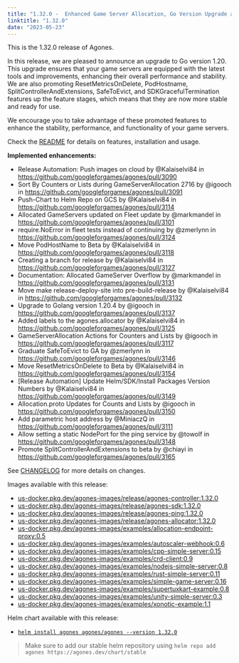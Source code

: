 ```yaml
---
title: "1.32.0 -  Enhanced Game Server Allocation, Go Version Upgrade and Stable Features!"
linktitle: "1.32.0"
date: "2023-05-23"
---
```


This is the 1.32.0 release of Agones.

In this release, we are pleased to announce an upgrade to Go version 1.20. This upgrade ensures that your game servers are equipped with the latest tools and improvements, enhancing their overall performance and stability. We are also promoting ResetMetricsOnDelete, PodHostname, SplitControllerAndExtensions, SafeToEvict, and SDKGracefulTermination features up the feature stages, which means that they are now more stable and ready for use.

We encourage you to take advantage of these promoted features to enhance the stability, performance, and functionality of your game servers.

Check the <a href="https://github.com/googleforgames/agones/tree/release-1.32.0" data-proofer-ignore>README</a> for details on features, installation and usage.

**Implemented enhancements:**

- Release Automation: Push images on cloud by @Kalaiselvi84 in https://github.com/googleforgames/agones/pull/3090
- Sort By Counters or Lists during GameServerAllocation 2716 by @igooch in https://github.com/googleforgames/agones/pull/3091
- Push-Chart to Helm Repo on GCS by @Kalaiselvi84 in https://github.com/googleforgames/agones/pull/3114
- Allocated GameServers updated on Fleet update by @markmandel in https://github.com/googleforgames/agones/pull/3101
- require.NoError in fleet tests instead of continuing by @zmerlynn in https://github.com/googleforgames/agones/pull/3124
- Move PodHostName to Beta by @Kalaiselvi84 in https://github.com/googleforgames/agones/pull/3118
- Creating a branch for release by @Kalaiselvi84 in https://github.com/googleforgames/agones/pull/3127
- Documentation: Allocated GameServer Overflow by @markmandel in https://github.com/googleforgames/agones/pull/3131
- Move make release-deploy-site into pre-build-release by @Kalaiselvi84 in https://github.com/googleforgames/agones/pull/3132
- Upgrade to Golang version 1.20.4 by @igooch in https://github.com/googleforgames/agones/pull/3137
- Added labels to the agones.allocator by @Kalaiselvi84 in https://github.com/googleforgames/agones/pull/3125
- GameServerAllocation Actions for Counters and Lists by @igooch in https://github.com/googleforgames/agones/pull/3117
- Graduate SafeToEvict to GA by @zmerlynn in https://github.com/googleforgames/agones/pull/3146
- Move ResetMetricsOnDelete to Beta by @Kalaiselvi84 in https://github.com/googleforgames/agones/pull/3154
- [Release Automation] Update Helm/SDK/Install Packages Version Numbers by @Kalaiselvi84 in https://github.com/googleforgames/agones/pull/3149
- Allocation.proto Updates for Counts and Lists by @igooch in https://github.com/googleforgames/agones/pull/3150
- Add parametric host address by @MiniaczQ in https://github.com/googleforgames/agones/pull/3111
- Allow setting a static NodePort for the ping service by @towolf in https://github.com/googleforgames/agones/pull/3148
- Promote SplitControllerAndExtensions to beta by @chiayi in https://github.com/googleforgames/agones/pull/3165

See <a href="https://github.com/googleforgames/agones/blob/release-1.32.0/CHANGELOG.md" data-proofer-ignore>CHANGELOG</a> for more details on changes.

Images available with this release:

- [us-docker.pkg.dev/agones-images/release/agones-controller:1.32.0](https://us-docker.pkg.dev/agones-images/release/agones-controller:1.32.0)
- [us-docker.pkg.dev/agones-images/release/agones-sdk:1.32.0](https://us-docker.pkg.dev/agones-images/release/agones-sdk:1.32.0)
- [us-docker.pkg.dev/agones-images/release/agones-ping:1.32.0](https://us-docker.pkg.dev/agones-images/release/agones-ping:1.32.0)
- [us-docker.pkg.dev/agones-images/release/agones-allocator:1.32.0](https://us-docker.pkg.dev/agones-images/release/agones-allocator:1.32.0)
- [us-docker.pkg.dev/agones-images/examples/allocation-endpoint-proxy:0.5](https://us-docker.pkg.dev/agones-images/examples/allocation-endpoint-proxy:0.5)
- [us-docker.pkg.dev/agones-images/examples/autoscaler-webhook:0.6](https://us-docker.pkg.dev/agones-images/examples/autoscaler-webhook:0.6)
- [us-docker.pkg.dev/agones-images/examples/cpp-simple-server:0.15](https://us-docker.pkg.dev/agones-images/examples/cpp-simple-server:0.15)
- [us-docker.pkg.dev/agones-images/examples/crd-client:0.9](https://us-docker.pkg.dev/agones-images/examples/crd-client:0.9)
- [us-docker.pkg.dev/agones-images/examples/nodejs-simple-server:0.8](https://us-docker.pkg.dev/agones-images/examples/nodejs-simple-server:0.8)
- [us-docker.pkg.dev/agones-images/examples/rust-simple-server:0.11](https://us-docker.pkg.dev/agones-images/examples/rust-simple-server:0.11)
- [us-docker.pkg.dev/agones-images/examples/simple-game-server:0.16](https://us-docker.pkg.dev/agones-images/examples/simple-game-server:0.16)
- [us-docker.pkg.dev/agones-images/examples/supertuxkart-example:0.8](https://us-docker.pkg.dev/agones-images/examples/supertuxkart-example:0.8)
- [us-docker.pkg.dev/agones-images/examples/unity-simple-server:0.3](https://us-docker.pkg.dev/agones-images/examples/unity-simple-server:0.3)
- [us-docker.pkg.dev/agones-images/examples/xonotic-example:1.1](https://us-docker.pkg.dev/agones-images/examples/xonotic-example:1.1)

Helm chart available with this release:

- <a href="https://agones.dev/chart/stable/agones-1.32.0.tgz" data-proofer-ignore>
  <code>helm install agones agones/agones --version 1.32.0</code></a>

> Make sure to add our stable helm repository using `helm repo add agones https://agones.dev/chart/stable`